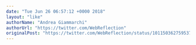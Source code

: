 ```yaml
---
date: "Tue Jun 26 06:57:12 +0000 2018"
layout: "like"
authorName: "Andrea Giammarchi"
authorUrl: "https://twitter.com/WebReflection"
originalPost: "https://twitter.com/WebReflection/status/1011503627595378688"
---
```

